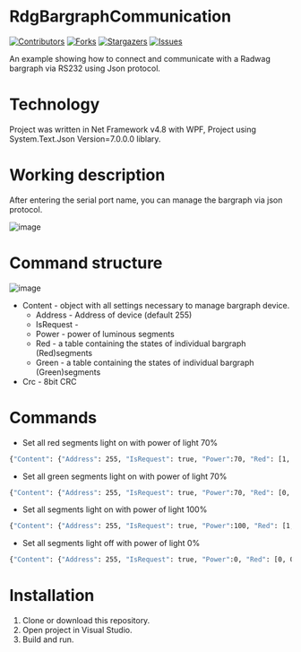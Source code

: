 # RdgBargraphCommunication
[![Contributors][contributors-shield]][contributors-url]
[![Forks][forks-shield]][forks-url]
[![Stargazers][stars-shield]][stars-url]
[![Issues][issues-shield]][issues-url]

An example showing how to connect and communicate with a Radwag bargraph via RS232 using Json protocol.

# Technology
Project was written in Net Framework v4.8 with WPF, Project using System.Text.Json Version=7.0.0.0 liblary.

# Working description
After entering the serial port name, you can manage the bargraph via json protocol.

![image](https://user-images.githubusercontent.com/46632727/164443893-278c782f-5ad5-4cb5-a8b0-4e51516a39f7.png)

# Command structure

![image](https://user-images.githubusercontent.com/46632727/163963048-c0aed0c2-fca9-47da-8b66-adae1f3073fa.png)
* Content - object with all settings necessary to manage bargraph device.
  * Address - Address of device (default 255)
  * IsRequest - 
  * Power - power of luminous segments
  * Red - a table containing the states of individual bargraph (Red)segments
  * Green - a table containing the states of individual bargraph (Green)segments
* Crc - 8bit CRC

# Commands
* Set all red segments light on with power of light 70%
```bash
{"Content": {"Address": 255, "IsRequest": true, "Power":70, "Red": [1, 1, 1, 1, 1, 1, 1, 1, 1], "Green": [0, 0, 0, 0, 0, 0, 0, 0, 0]}, "Crc": "bf"}
```
* Set all green segments light on with power of light 70%
```bash
{"Content": {"Address": 255, "IsRequest": true, "Power":70, "Red": [0, 0, 0, 0, 0, 0, 0, 0, 0], "Green": [1, 1, 1, 1, 1, 1, 1, 1, 1]}, "Crc": "bf"}
```
* Set all segments light on with power of light 100%
```bash
{"Content": {"Address": 255, "IsRequest": true, "Power":100, "Red": [1, 1, 1, 1, 1, 1, 1, 1, 1], "Green": [1, 1, 1, 1, 1, 1, 1, 1, 1]}, "Crc": "bf"}
```
* Set all segments light off with power of light 0%
```bash
{"Content": {"Address": 255, "IsRequest": true, "Power":0, "Red": [0, 0, 0, 0, 0, 0, 0, 0, 0], "Green": [0, 0, 0, 0, 0, 0, 0, 0, 0]}, "Crc": "bf"}
```

# Installation
1. Clone or download this repository.
2. Open project in Visual Studio.
3. Build and run.

[contributors-shield]: https://img.shields.io/github/contributors/Radwag/RdgBargraphCommunication.svg?style=for-the-badge
[contributors-url]: https://github.com/Radwag/RdgBargraphCommunication/contributors
[forks-shield]: https://img.shields.io/github/forks/Radwag/RdgBargraphCommunication.svg?style=for-the-badge
[forks-url]: https://github.com/Radwag/RdgBargraphCommunication/network/members
[stars-shield]: https://img.shields.io/github/stars/Radwag/RdgBargraphCommunication.svg?style=for-the-badge
[stars-url]: https://github.com/Radwag/RdgBargraphCommunication/stargazers
[issues-shield]: https://img.shields.io/github/issues/Radwag/RdgBargraphCommunication.svg?style=for-the-badge
[issues-url]: https://github.com/Radwag/RdgBargraphCommunication/issues
